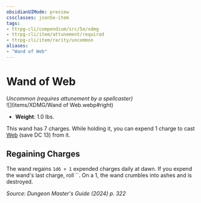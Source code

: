 ```yaml
---
obsidianUIMode: preview
cssclasses: json5e-item
tags:
- ttrpg-cli/compendium/src/5e/xdmg
- ttrpg-cli/item/attunement/required
- ttrpg-cli/item/rarity/uncommon
aliases: 
- "Wand of Web"
---
```

# Wand of Web
*Uncommon (requires attunement by a spellcaster)*  
![](items/XDMG/Wand of Web.webp#right)  

- **Weight**: 1.0 lbs.

This wand has 7 charges. While holding it, you can expend 1 charge to cast [Web](web-xphb.md) (save DC 13) from it.

## Regaining Charges

The wand regains `1d6 + 1` expended charges daily at dawn. If you expend the wand's last charge, roll ``. On a 1, the wand crumbles into ashes and is destroyed.

*Source: Dungeon Master's Guide (2024) p. 322*